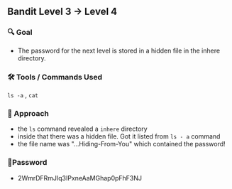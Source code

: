 ## Bandit Level 3 → Level 4

### 🔍 Goal
- The password for the next level is stored in a hidden file in the inhere directory.

### 🛠️ Tools / Commands Used
`ls -a` , `cat`

### 🧭 Approach
- the `ls` command revealed a `inhere` directory
- inside that there was a hidden file. Got it listed from `ls - a` command
- the file name was "...Hiding-From-You" which contained the password!

### 🔑Password
 - 2WmrDFRmJIq3IPxneAaMGhap0pFhF3NJ



